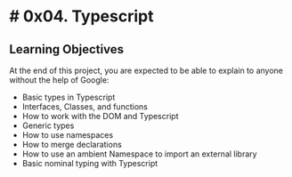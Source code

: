 # # 0x04. Typescript

## Learning Objectives

At the end of this project, you are expected to be able to  explain to anyone without the help of Google:

-   Basic types in Typescript
-   Interfaces, Classes, and functions
-   How to work with the DOM and Typescript
-   Generic types
-   How to use namespaces
-   How to merge declarations
-   How to use an ambient Namespace to import an external library
-   Basic nominal typing with Typescript
